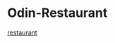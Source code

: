 # Odin-Restaurant
[restaurant](https://htmlpreview.github.io/?https://github.com/Bollesh/Odin-Restaurant/blob/main/dist/index.html)

